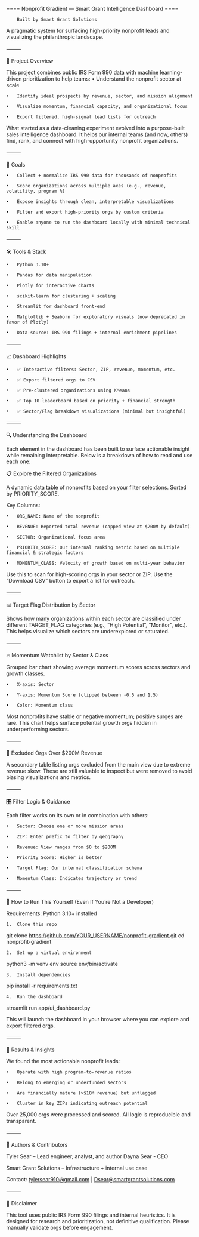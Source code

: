 ==== Nonprofit Gradient — Smart Grant Intelligence Dashboard ====
		
  		Built by Smart Grant Solutions

A pragmatic system for surfacing high-priority nonprofit leads and visualizing the philanthropic landscape.

⸻

🚀 Project Overview

This project combines public IRS Form 990 data with machine learning-driven prioritization to help teams:
	•	Understand the nonprofit sector at scale
 
	•	Identify ideal prospects by revenue, sector, and mission alignment
 
	•	Visualize momentum, financial capacity, and organizational focus
 
	•	Export filtered, high-signal lead lists for outreach

What started as a data-cleaning experiment evolved into a purpose-built sales intelligence dashboard. It helps our internal teams (and now, others) find, rank, and connect with high-opportunity nonprofit organizations.

⸻

🎯 Goals

	•	Collect + normalize IRS 990 data for thousands of nonprofits
 
	•	Score organizations across multiple axes (e.g., revenue, volatility, program %)
 
	•	Expose insights through clean, interpretable visualizations
 
	•	Filter and export high-priority orgs by custom criteria
 
	•	Enable anyone to run the dashboard locally with minimal technical skill

⸻

🛠 Tools & Stack

	•	Python 3.10+
 
	•	Pandas for data manipulation
 
	•	Plotly for interactive charts
 
	•	scikit-learn for clustering + scaling
 
	•	Streamlit for dashboard front-end
 
	•	Matplotlib + Seaborn for exploratory visuals (now deprecated in favor of Plotly)
 
	•	Data source: IRS 990 filings + internal enrichment pipelines

⸻

📈 Dashboard Highlights

	•	✅ Interactive filters: Sector, ZIP, revenue, momentum, etc.
 
	•	✅ Export filtered orgs to CSV
 
	•	✅ Pre-clustered organizations using KMeans
 
	•	✅ Top 10 leaderboard based on priority + financial strength
 
	•	✅ Sector/Flag breakdown visualizations (minimal but insightful)

⸻

🔍 Understanding the Dashboard

Each element in the dashboard has been built to surface actionable insight while remaining interpretable. Below is a breakdown of how to read and use each one:

📋 Explore the Filtered Organizations

A dynamic data table of nonprofits based on your filter selections. Sorted by PRIORITY_SCORE.

Key Columns:

	•	ORG_NAME: Name of the nonprofit
 
	•	REVENUE: Reported total revenue (capped view at $200M by default)
 
	•	SECTOR: Organizational focus area
 
	•	PRIORITY_SCORE: Our internal ranking metric based on multiple financial & strategic factors
 
	•	MOMENTUM_CLASS: Velocity of growth based on multi-year behavior

Use this to scan for high-scoring orgs in your sector or ZIP. Use the “Download CSV” button to export a list for outreach.

⸻

📊 Target Flag Distribution by Sector

Shows how many organizations within each sector are classified under different TARGET_FLAG categories (e.g., “High Potential”, “Monitor”, etc.).
This helps visualize which sectors are underexplored or saturated.

⸻

🔥 Momentum Watchlist by Sector & Class

Grouped bar chart showing average momentum scores across sectors and growth classes.

	•	X-axis: Sector
 
	•	Y-axis: Momentum Score (clipped between -0.5 and 1.5)
 
	•	Color: Momentum class

Most nonprofits have stable or negative momentum; positive surges are rare. This chart helps surface potential growth orgs hidden in underperforming sectors.

⸻

🚨 Excluded Orgs Over $200M Revenue

A secondary table listing orgs excluded from the main view due to extreme revenue skew. These are still valuable to inspect but were removed to avoid biasing visualizations and metrics.

⸻

🎛 Filter Logic & Guidance

Each filter works on its own or in combination with others:

	•	Sector: Choose one or more mission areas
 
	•	ZIP: Enter prefix to filter by geography
 
	•	Revenue: View ranges from $0 to $200M
 
	•	Priority Score: Higher is better
 
	•	Target Flag: Our internal classification schema
 
	•	Momentum Class: Indicates trajectory or trend

⸻

🧰 How to Run This Yourself (Even If You’re Not a Developer)

Requirements: Python 3.10+ installed

	1.	Clone this repo
 
git clone https://github.com/YOUR_USERNAME/nonprofit-gradient.git
cd nonprofit-gradient

	2.	Set up a virtual environment
 
python3 -m venv env
source env/bin/activate

	3.	Install dependencies
 
pip install -r requirements.txt

	4.	Run the dashboard
 
streamlit run app/ui_dashboard.py

This will launch the dashboard in your browser where you can explore and export filtered orgs.

⸻

👀 Results & Insights

We found the most actionable nonprofit leads:

	•	Operate with high program-to-revenue ratios
 
	•	Belong to emerging or underfunded sectors
 
	•	Are financially mature (>$10M revenue) but unflagged
 
	•	Cluster in key ZIPs indicating outreach potential

Over 25,000 orgs were processed and scored. All logic is reproducible and transparent.

⸻

👥 Authors & Contributors

Tyler Sear – Lead engineer, analyst, and author
Dayna Sear - CEO

Smart Grant Solutions – Infrastructure + internal use case

Contact: tylersear910@gmail.com | Dsear@smartgrantsolutions.com

⸻

🧼 Disclaimer

This tool uses public IRS Form 990 filings and internal heuristics. It is designed for research and prioritization, not definitive qualification. Please manually validate orgs before engagement.
